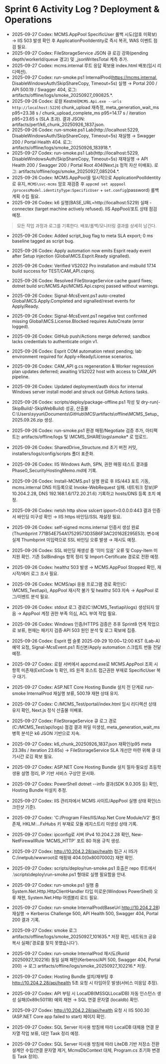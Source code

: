 # Sprint 6 Activity Log ? Deployment & Operations
- 2025-09-27 Codex: MCMS.AppPool SpecificUser 롤백 시도(암호 미확보) → IIS 503 발생 확인 후 ApplicationPoolIdentity로 즉시 복귀, WAS 이벤트 점검 필요.
- 2025-09-27 Codex: FileStorageService JSON 큐 로깅 강화(pending depth/workerId/queue 경고) 및 _jsonWritesTotal 계측 추가.
- 2025-09-27 Codex: mcms.internal 루트 응답 확보용 index.html 배포(임시 리디렉션).
- 2025-09-27 Codex: run-smoke.ps1 InternalProd(https://mcms.internal, DisableWindowsAuth/SkipShareCopy, Timeout=5s) 실행 → Portal 200 / API 500.19 / Swagger 404, 로그: artifacts/offline/logs/smoke_20250927_090825.*.
- 2025-09-26 Codex: 로컬 Kestrel(`MCMS.Api.exe --urls http://localhost:5229`) chunk_upload 재측정, meta_generation_wait_ms p95=23.38 s / chunk_upload_complete_ms p95=14.17 s / iteration p95=23.65 s (SLA 초과). 결과 JSON: artifacts/perf/k6_chunk_20250926_1837.json.
- 2025-09-26 Codex: run-smoke.ps1 Lab(http://localhost:5229, DisableWindowsAuth/SkipShareCopy, Timeout=5s) 재실행 → Swagger 200 / Portal·Health 404. 로그: artifacts/offline/logs/smoke_20250926_183918.*.
- 2025-09-27 Codex: run-smoke.ps1 Lab(http://localhost:5229, DisableWindowsAuth/SkipShareCopy, Timeout=5s) 재재실행 → API Health 200 / Swagger 200 / Portal Root 404(Next.js 정적 자산 미배포). 로그: artifacts/offline/logs/smoke_20250927_085204.*.
- 2025-09-26 Codex: MCMS.AppPool을 일시적으로 ApplicationPoolIdentity로 유지, `MCMS\svc-mcms` 암호 재검증 후 `appcmd set apppool /processModel.identityType:SpecificUser` + `set.config`(password) 롤백 계획 수립 필요.
- 2025-09-26 Codex: k6 실행(BASE_URL=http://localhost:5229) 실패 - connectex (target machine actively refused). IIS AppPool/포트 상태 점검 예정.

> 모든 작업 과정과 로그를 기록한다. 배포/롤백/모니터링 결과를 상세히 남긴다.

- 2025-09-26 Codex: Added script_bug flag to meta SLA export; 0 ms baseline tagged as script bug.

- 2025-09-26 Codex: Apply automation now emits Esprit ready event after Setup injection (Global\MCS.Esprit.Ready signalled).






- 2025-09-26 Codex: Verified VS2022 Pro installation and msbuild 17.14 build success for TEST/CAM_API.csproj.
- 2025-09-26 Codex: Resolved FileStorageService cache guard fixes; dotnet build src/MCMS.Api/MCMS.Api.csproj passed without warnings.
- 2025-09-26 Codex: Signal-McsEvent.ps1 auto-created Global\MCS.Apply.Completed and signalled/reset events for Apply/Ready.
- 2025-09-26 Codex: Signal-McsEvent.ps1 negative test confirmed missing Global\MCS.License.Blocked requires AutoCreate (error logged).




- 2025-09-26 Codex: GitHub push/Actions merge deferred; sandbox lacks credentials to authenticate origin v1.
- 2025-09-26 Codex: Esprit COM automation retest pending; lab environment required for Apply→Ready/License scenarios.
- 2025-09-26 Codex: CAM_API g.cs regeneration & Worker regression plan updates deferred; awaiting VS2022 host with access to CAM_API pipeline.
- 2025-09-26 Codex: Updated deployment/auth docs for internal Windows server install model and struck out GitHub Actions tasks.
- 2025-09-26 Codex: scripts/deploy/package-offline.ps1 작성 및 dry-run(-SkipBuild/-SkipWebBuild) 성공, 산출물 C:\Users\syyun\Documents\GitHub\MCS\artifacts\offline\MCMS_Setup_2025.09.26.zip 생성.
- 2025-09-26 Codex: run-smoke.ps1 환경 매핑/Negotiate 검증 추가, 아티팩트는 artifacts/offline/logs 및 \\MCMS_SHARE\logs\smoke\* 로 업로드.
- 2025-09-26 Codex: SharedDrive_Structure.md 초기 버전 커밋, installers/logs/config/scripts 폴더 표준화.
- 2025-09-26 Codex: IIS Windows Auth, SPN, 권한 매핑 테스트 결과를 Phase0_SecurityHostingMemo.md에 기록.
- 2025-09-26 Codex: Install-MCMS.ps1 실행 완료 후 IIS/443 포트 기동, mcms.internal DNS 미등록으로 Invoke-WebRequest 실패. 네트워크 정보(IP 10.204.2.28, DNS 192.168.1.6/172.20.21.6) 기록하고 hosts/DNS 등록 조치 예정.
- 2025-09-26 Codex: netsh http show sslcert ipport=0.0.0.0:443 결과 인증서 바인딩 미구성 확인 → IIS https 바인딩/SSL 재설정 필요.
- 2025-09-26 Codex: self-signed mcms.internal 인증서 생성 완료(Thumbprint 771B54E754A17529573D35B6F3AC20162E295E53). 변수에 실제 Thumbprint 미입력으로 SSL 바인딩 오류 발생 → 재시도 예정.
- 2025-09-26 Codex: SSL 바인딩 재생성 중 '이미 있음' 오류 및 Copy-Item 미지원 확인. 기존 SslBindings 항목 정리 및 Import-Certificate 경로로 전환 예정.
- 2025-09-26 Codex: healthz 503 발생 → MCMS.AppPool Stopped 확인, 재시작/에러 로그 조사 필요.
- 2025-09-26 Codex: MCMS/api 응용 프로그램 경로 확인(C: \MCMS_Test\api), AppPool 재시작 불가 및 healthz 503 지속 → AppPool 로그/이벤트 분석 필요.
- 2025-09-26 Codex: stdout 로그 경로(C:\MCMS_Test\api\logs) 생성되지 않음 → AppPool 계정 권한 부족 의심, ACL 부여 작업 필요.
- 2025-09-26 Codex: Windows 인증/HTTPS 검증은 추후 Sprint8 연계 작업으로 보류, 현재는 패키지 검증·API 503 원인 분석 및 로그 확보에 집중.

- 2025-09-26 Codex: Esprit 랩 슬롯 2025-09-29 10:00~12:00 KST (Lab-A) 예약 요청, Signal-McsEvent.ps1 최신본/Apply automation 스크립트 번들 전달 예정.
- 2025-09-27 Codex: 로컬 서버에서 appcmd.exe로 MCMS.AppPool 조회 시 항목 미존재(ExitCode 1) 확인, IIS 원격 호스트 접근권한 부재로 SpecificUser 복구 대기.
- 2025-09-27 Codex: ASP.NET Core Hosting Bundle 설치 전 단계로 run-smoke InternalProd 재실행 보류, 500.19 재현 상태 유지.
- 2025-09-27 Codex: C:/MCMS_Test/portal/index.html 임시 리디렉션 상태 유지 확인, Next.js 정식 산출물 미배포.
- 2025-09-27 Codex: FileStorageService 큐 로그 경로(C:/MCMS_Test/api/logs) 점검 결과 파일 미생성, meta_generation_wait_ms 병목 분석은 k6 JSON 기반으로 지속.
- 2025-09-27 Codex: k6_chunk_20250926_1837.json 재확인(p95 meta 23.38s / iteration 23.65s) → FileStorageService SLA 개선안 마련 위해 큐 대기시간 로깅 확보 필요.
- 2025-09-27 Codex: ASP.NET Core Hosting Bundle 설치 절차·필요성 초등학생용 설명 정리, IP 기반 서비스 구상안 문서화.
- 2025-09-27 Codex: PowerShell dotnet --info 결과(SDK 9.0.305 등) 확인, Hosting Bundle 미설치 추정.
- 2025-09-27 Codex: IIS 관리자에서 MCMS 사이트/AppPool 실행 상태 확인(스크린샷 기준).
- 2025-09-27 Codex: 'C:/Program Files/IIS/Asp.Net Core Module/V2' 폴더 존재, HKLM:...FxHubs 키 부재로 모듈 레지스트리 미생성 상태 기록.
- 2025-09-27 Codex: ipconfig로 서버 IPv4 10.204.2.28 확인, New-NetFirewallRule 'MCMS_HTTP' 포트 80 허용 규칙 생성.
- 2025-09-27 Codex: http://10.204.2.28/api/health 접근 시 IIS가 C:/inetpub/wwwroot로 매핑돼 404.0(0x80070002) 재현 확인.
- 2025-09-27 Codex: scripts/deploy/run-smoke.ps1 호출은 repo 루트에서 .\\scripts\\deploy\\run-smoke.ps1 형태로 실행 필요함을 안내.
- 2025-09-27 Codex: run-smoke.ps1 실행 중 System.Net.Http.HttpClientHandler 타입 미로운(Windows PowerShell) 오류 재현, System.Net.Http 어셈블리 로드 필요.
- 2025-09-27 Codex: run-smoke InternalProd(BaseUrl http://10.204.2.28) 재실행 → Kerberos Challenge 500, API Health 500, Swagger 404, Portal 200 결과 기록.
- 2025-09-27 Codex: smoke 로그 artifacts/offline/logs/smoke_20250927_101635.* 저장 확인, 네트워크 공유 복사 실패('경로를 찾지 못했습니다').
- 2025-09-27 Codex: run-smoke InternalProd 재시도(RunId 20250927_102216) 동일 실패 패턴(Kerberos/API 500, Swagger 404, Portal 200) → 로그 artifacts/offline/logs/smoke_20250927_102216.* 저장.
- 2025-09-27 Codex: Hosting Bundle 설치/재부팅 후 http://10.204.2.28/api/health 5초 요청 시 타임아웃 발생(서비스 미응답 추정).
- 2025-09-27 Codex: API 부팅 시 LocalDB(MSSQLLocalDB) 자동 인스턴스 생성 실패(0x89c50118) 예외 재현 → SQL 연결 문자열 (localdb) 확인.
- 2025-09-27 Codex: http://10.204.2.28/api/health 요청 시 IIS 500.30 (ASP.NET Core app failed to start) 페이지 확인.
- 2025-09-27 Codex: SQL Server 미사용 방침에 따라 LocalDB 대체용 연결 문자열 작업 보류, 대안 Task 정리 예정.
- 2025-09-27 Codex: SQL Server 미사용 방침에 따라 LiteDB 기반 저장소 전환 설계안 수립(연결 문자열 제거, McmsDbContext 대체, Program.cs 초기화 변경 등 Task 정의).
